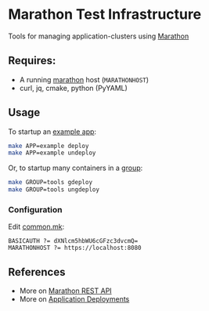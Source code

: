 # Marathon Test Infrastructure

Tools for managing application-clusters using [Marathon][3]

## Requires:

* A running [marathon][3] host (`MARATHONHOST`)
* curl, jq, cmake, python (PyYAML)

## Usage

To startup an [example app][2]:
```bash
make APP=example deploy
make APP=example undeploy
```

Or, to startup many containers in a [group][4]:
```bash
make GROUP=tools gdeploy
make GROUP=tools ungdeploy
```

### Configuration

Edit [common.mk][1]:
```
BASICAUTH ?= dXNlcm5hbWU6cGFzc3dvcmQ=
MARATHONHOST ?= https://localhost:8080
```

## References

* More on [Marathon REST API][5]
* More on [Application Deployments][6]


[1]: common.mk
[2]: apps/example.yaml
[3]: https://mesosphere.github.io/marathon/
[4]: groups/tools.yaml
[5]: http://mesosphere.github.io/marathon/api-console/index.html
[6]: https://mesosphere.github.io/marathon/docs/deployments.html

